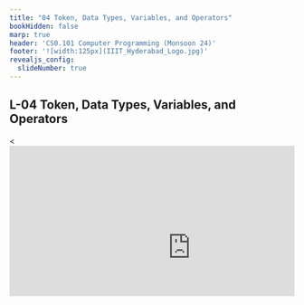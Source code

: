 ```yaml
---
title: "04 Token, Data Types, Variables, and Operators"
bookHidden: false
marp: true
header: 'CS0.101 Computer Programming (Monsoon 24)'
footer: '![width:125px](IIIT_Hyderabad_Logo.jpg)'
revealjs_config:
  slideNumber: true
---
```



## L-04 Token, Data Types, Variables, and Operators

<div style="max-width: 640px"><div style="position: relative; padding-bottom: 56.25%; height: 0; overflow: hidden;"><<iframe src="https://iiitaphyd-my.sharepoint.com/personal/rc-support_iiit_ac_in/_layouts/15/embed.aspx?UniqueId=c075b77a-69d7-408b-a61b-c31fafc77f17&embed=%7B%22ust%22%3Atrue%2C%22hv%22%3A%22CopyEmbedCode%22%7D&referrer=StreamWebApp&referrerScenario=EmbedDialog.Create" width="640" height="360" frameborder="0" scrolling="no" allowfullscreen title="Computer Programming _ SH-2 (09.35AM-10.30AM)-20240812_045946-Meeting Recording.mp4"></iframe></div></div>